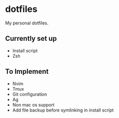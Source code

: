 # dotfiles

My personal dotfiles.

## Currently set up
  - Install script
  - Zsh

## To Implement
  - Nvim
  - Tmux
  - Git configuration
  - Ag
  - Non mac os support
  - Add file backup before symlinking in install script
